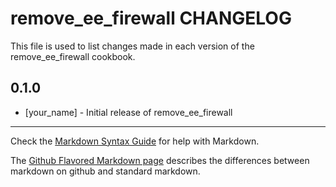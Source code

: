 remove_ee_firewall CHANGELOG
============================

This file is used to list changes made in each version of the remove_ee_firewall cookbook.

0.1.0
-----
- [your_name] - Initial release of remove_ee_firewall

- - -
Check the [Markdown Syntax Guide](http://daringfireball.net/projects/markdown/syntax) for help with Markdown.

The [Github Flavored Markdown page](http://github.github.com/github-flavored-markdown/) describes the differences between markdown on github and standard markdown.
